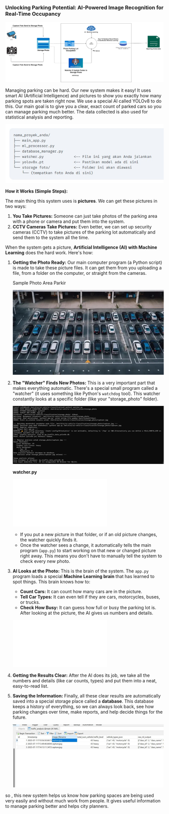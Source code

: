 
### Unlocking Parking Potential: AI-Powered Image Recognition for Real-Time Occupancy

![ss](./design/architecture.jpg)


Managing parking can be hard. Our new system makes it easy! It uses smart AI (Artificial Intelligence) and pictures to show you exactly how many parking spots are taken right now. We use a special AI called YOLOv8 to do this. Our main goal is to give you a clear, exact count of parked cars so you can manage parking much better. The data collected is also used for statistical analysis and reporting.

![ss](./ss/struktur-folder.jpg)

**How it Works (Simple Steps):**

The main thing this system uses is **pictures**. We can get these pictures in two ways:
1.  **You Take Pictures:** Someone can just take photos of the parking area with a phone or camera and put them into the system.
2.  **CCTV Cameras Take Pictures:** Even better, we can set up security cameras (CCTV) to take pictures of the parking lot automatically and send them to the system all the time.

When the system gets a picture, **Artificial Intelligence (AI) with Machine Learning** does the hard work. Here's how:

1.  **Getting the Photo Ready:** Our main computer program (a Python script) is made to take these picture files. It can get them from you uploading a file, from a folder on the computer, or straight from the cameras.

    Sample Photo Area Parkir

    ![ss](./sample_images/capture.jpg)


2.  **The "Watcher" Finds New Photos:**
    This is a very important part that makes everything automatic. There's a special small program called a "watcher" (it uses something like Python's `watchdog` tool). This watcher constantly looks at a specific folder (like your "storage_photo" folder).

    ![ss](./ss/1.jpg)

    **watcher.py** 

    ![script watcher.py](watcher.py)

    * If you put a new picture in that folder, or if an old picture changes, the watcher quickly finds it.
    * Once the watcher sees a change, it automatically tells the main program (`app.py`) to start working on that new or changed picture right away. This means you don't have to manually tell the system to check every new photo.

3.  **AI Looks at the Photo:** This is the brain of the system. The `app.py` program loads a special **Machine Learning brain** that has learned to spot things. This brain knows how to:
    * **Count Cars:** It can count how many cars are in the picture.
    * **Tell Car Types:** It can even tell if they are cars, motorcycles, buses, or trucks.
    * **Check How Busy:** It can guess how full or busy the parking lot is.
    After looking at the picture, the AI gives us numbers and details.

     ![script app.py](./app.py)   

4.  **Getting the Results Clear:** After the AI does its job, we take all the numbers and details (like car counts, types) and put them into a neat, easy-to-read list.

5.  **Saving the Information:** Finally, all these clear results are automatically saved into a special storage place called a **database**. This database keeps a history of everything, so we can always look back, see how parking changes over time, make reports, and help decide things for the future.


     ![ss](./ss/2.jpg)

 so  , this new system helps us know how parking spaces are being used very easily and without much work from people. It gives useful information to manage parking better and helps city planners.
